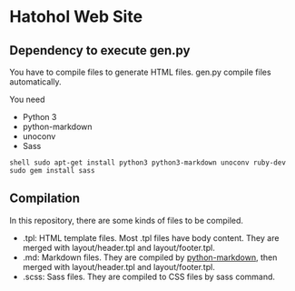 Hatohol Web Site
=================

Dependency to execute gen.py
-----------------------------
You have to compile files to generate HTML files.
gen.py compile files automatically.

You need
- Python 3
- python-markdown
- unoconv
- Sass

``shell
    sudo apt-get install python3 python3-markdown unoconv ruby-dev
    sudo gem install sass
``

Compilation
------------
In this repository, there are some kinds of files to be compiled.
- .tpl: HTML template files. Most .tpl files have body content. They are merged with layout/header.tpl and layout/footer.tpl.
- .md: Markdown files. They are compiled by [python-markdown](https://pypi.python.org/pypi/Markdown), then merged with layout/header.tpl and layout/footer.tpl.
- .scss: Sass files. They are compiled to CSS files by sass command.

